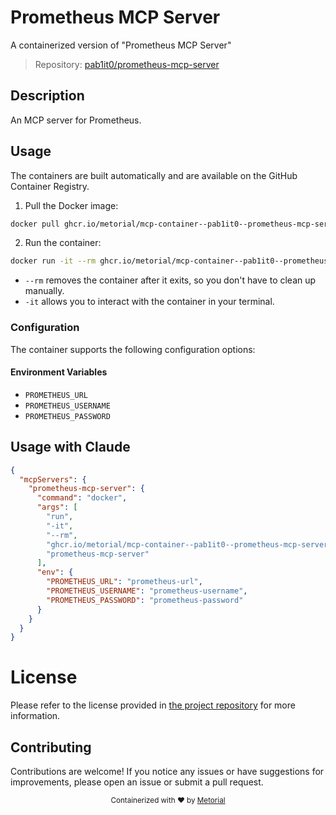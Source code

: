 
# Prometheus MCP Server

A containerized version of "Prometheus MCP Server"

> Repository: [pab1it0/prometheus-mcp-server](https://github.com/pab1it0/prometheus-mcp-server)

## Description

An MCP server for Prometheus.


## Usage

The containers are built automatically and are available on the GitHub Container Registry.

1. Pull the Docker image:

```bash
docker pull ghcr.io/metorial/mcp-container--pab1it0--prometheus-mcp-server--prometheus-mcp-server
```

2. Run the container:

```bash
docker run -it --rm ghcr.io/metorial/mcp-container--pab1it0--prometheus-mcp-server--prometheus-mcp-server 
```

- `--rm` removes the container after it exits, so you don't have to clean up manually.
- `-it` allows you to interact with the container in your terminal.


### Configuration

The container supports the following configuration options:




#### Environment Variables

- `PROMETHEUS_URL`
- `PROMETHEUS_USERNAME`
- `PROMETHEUS_PASSWORD`




## Usage with Claude

```json
{
  "mcpServers": {
    "prometheus-mcp-server": {
      "command": "docker",
      "args": [
        "run",
        "-it",
        "--rm",
        "ghcr.io/metorial/mcp-container--pab1it0--prometheus-mcp-server--prometheus-mcp-server",
        "prometheus-mcp-server"
      ],
      "env": {
        "PROMETHEUS_URL": "prometheus-url",
        "PROMETHEUS_USERNAME": "prometheus-username",
        "PROMETHEUS_PASSWORD": "prometheus-password"
      }
    }
  }
}
```

# License

Please refer to the license provided in [the project repository](https://github.com/pab1it0/prometheus-mcp-server) for more information.

## Contributing

Contributions are welcome! If you notice any issues or have suggestions for improvements, please open an issue or submit a pull request.

<div align="center">
  <sub>Containerized with ❤️ by <a href="https://metorial.com">Metorial</a></sub>
</div>
  
